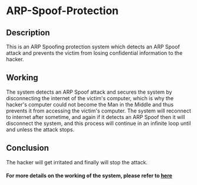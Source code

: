 # ARP-Spoof-Protection
## Description
This is an ARP Spoofing protection system which detects an ARP Spoof attack and prevents the victim from losing confidential information to the hacker.
## Working
The system detects an ARP Spoof attack and secures the system by disconnecting the internet of the victim's computer, which is why the hacker's computer could not become the Man in the Middle and thus prevents it from accessing the victim's computer. The system will reconnect to internet after sometime, and again if it detects an ARP Spoof then it will disconnect the system, and this process will continue in an infinite loop until and unless the attack stops.
## Conclusion
The hacker will get irritated and finally will stop the attack.
#### For more details on the working of the system, please refer to [here](https://github.com/arpanchatt/ARP-Spoof-Protection/blob/main/ARPSpoof_Protection_System.pdf)
